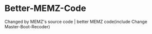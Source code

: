 # Better-MEMZ-Code
Changed by MEMZ's source code | better MEMZ code(include Change Master-Boot-Recoder)
